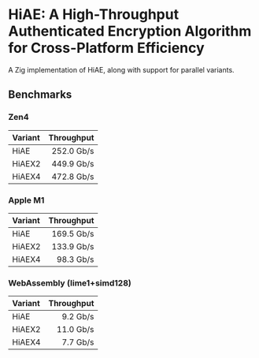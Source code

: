 # HiAE: A High-Throughput Authenticated Encryption Algorithm for Cross-Platform Efficiency

A Zig implementation of HiAE, along with support for parallel variants.

## Benchmarks

### Zen4

| Variant | Throughput |
| :------ | ---------: |
| HiAE    | 252.0 Gb/s |
| HiAEX2  | 449.9 Gb/s |
| HiAEX4  | 472.8 Gb/s |

### Apple M1

| Variant | Throughput |
| :------ | ---------: |
| HiAE    | 169.5 Gb/s |
| HiAEX2  | 133.9 Gb/s |
| HiAEX4  |  98.3 Gb/s |

### WebAssembly (lime1+simd128)

| Variant | Throughput |
| :------ | ---------: |
| HiAE    |   9.2 Gb/s |
| HiAEX2  |  11.0 Gb/s |
| HiAEX4  |   7.7 Gb/s |
